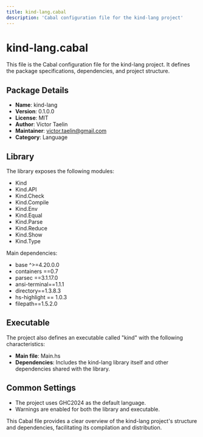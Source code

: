 ```yaml
---
title: kind-lang.cabal
description: 'Cabal configuration file for the kind-lang project'
---
```


# kind-lang.cabal

This file is the Cabal configuration file for the kind-lang project. It defines the package specifications, dependencies, and project structure.

## Package Details

- **Name**: kind-lang
- **Version**: 0.1.0.0
- **License**: MIT
- **Author**: Victor Taelin
- **Maintainer**: victor.taelin@gmail.com
- **Category**: Language

## Library

The library exposes the following modules:

- Kind
- Kind.API
- Kind.Check
- Kind.Compile
- Kind.Env
- Kind.Equal
- Kind.Parse
- Kind.Reduce
- Kind.Show
- Kind.Type

Main dependencies:

- base ^>=4.20.0.0
- containers ==0.7
- parsec ==3.1.17.0
- ansi-terminal==1.1.1
- directory==1.3.8.3
- hs-highlight == 1.0.3
- filepath==1.5.2.0

## Executable

The project also defines an executable called "kind" with the following characteristics:

- **Main file**: Main.hs
- **Dependencies**: Includes the kind-lang library itself and other dependencies shared with the library.

## Common Settings

- The project uses GHC2024 as the default language.
- Warnings are enabled for both the library and executable.

This Cabal file provides a clear overview of the kind-lang project's structure and dependencies, facilitating its compilation and distribution.
